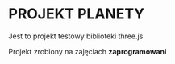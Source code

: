# PROJEKT PLANETY
Jest to projekt testowy biblioteki three.js

Projekt zrobiony na zajęciach **zaprogramowani**

